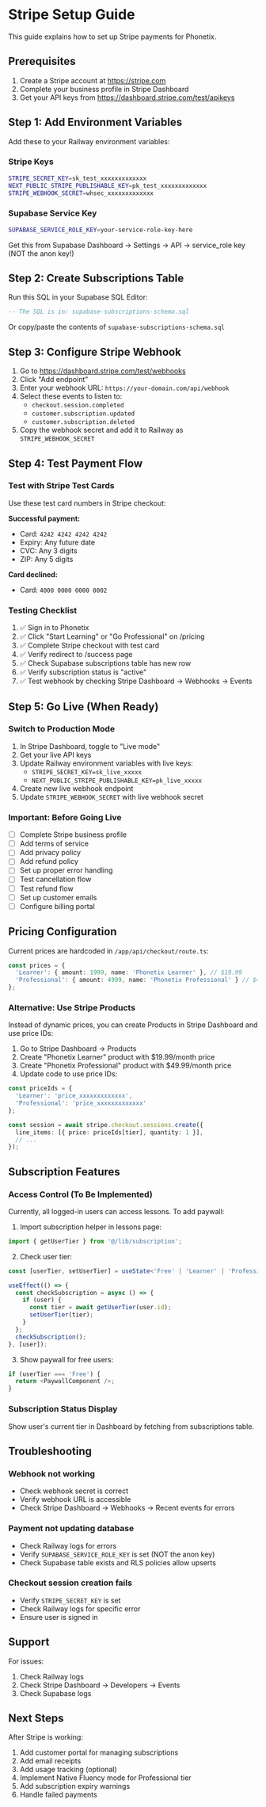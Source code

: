 # Stripe Setup Guide

This guide explains how to set up Stripe payments for Phonetix.

## Prerequisites

1. Create a Stripe account at https://stripe.com
2. Complete your business profile in Stripe Dashboard
3. Get your API keys from https://dashboard.stripe.com/test/apikeys

## Step 1: Add Environment Variables

Add these to your Railway environment variables:

### Stripe Keys
```bash
STRIPE_SECRET_KEY=sk_test_xxxxxxxxxxxxx
NEXT_PUBLIC_STRIPE_PUBLISHABLE_KEY=pk_test_xxxxxxxxxxxxx
STRIPE_WEBHOOK_SECRET=whsec_xxxxxxxxxxxxx
```

### Supabase Service Key
```bash
SUPABASE_SERVICE_ROLE_KEY=your-service-role-key-here
```

Get this from Supabase Dashboard → Settings → API → service_role key (NOT the anon key!)

## Step 2: Create Subscriptions Table

Run this SQL in your Supabase SQL Editor:

```sql
-- The SQL is in: supabase-subscriptions-schema.sql
```

Or copy/paste the contents of `supabase-subscriptions-schema.sql`

## Step 3: Configure Stripe Webhook

1. Go to https://dashboard.stripe.com/test/webhooks
2. Click "Add endpoint"
3. Enter your webhook URL: `https://your-domain.com/api/webhook`
4. Select these events to listen to:
   - `checkout.session.completed`
   - `customer.subscription.updated`
   - `customer.subscription.deleted`
5. Copy the webhook secret and add it to Railway as `STRIPE_WEBHOOK_SECRET`

## Step 4: Test Payment Flow

### Test with Stripe Test Cards

Use these test card numbers in Stripe checkout:

**Successful payment:**
- Card: `4242 4242 4242 4242`
- Expiry: Any future date
- CVC: Any 3 digits
- ZIP: Any 5 digits

**Card declined:**
- Card: `4000 0000 0000 0002`

### Testing Checklist

1. ✅ Sign in to Phonetix
2. ✅ Click "Start Learning" or "Go Professional" on /pricing
3. ✅ Complete Stripe checkout with test card
4. ✅ Verify redirect to /success page
5. ✅ Check Supabase subscriptions table has new row
6. ✅ Verify subscription status is "active"
7. ✅ Test webhook by checking Stripe Dashboard → Webhooks → Events

## Step 5: Go Live (When Ready)

### Switch to Production Mode

1. In Stripe Dashboard, toggle to "Live mode"
2. Get your live API keys
3. Update Railway environment variables with live keys:
   - `STRIPE_SECRET_KEY=sk_live_xxxxx`
   - `NEXT_PUBLIC_STRIPE_PUBLISHABLE_KEY=pk_live_xxxxx`
4. Create new live webhook endpoint
5. Update `STRIPE_WEBHOOK_SECRET` with live webhook secret

### Important: Before Going Live

- [ ] Complete Stripe business profile
- [ ] Add terms of service
- [ ] Add privacy policy
- [ ] Add refund policy
- [ ] Set up proper error handling
- [ ] Test cancellation flow
- [ ] Test refund flow
- [ ] Set up customer emails
- [ ] Configure billing portal

## Pricing Configuration

Current prices are hardcoded in `/app/api/checkout/route.ts`:

```typescript
const prices = {
  'Learner': { amount: 1999, name: 'Phonetix Learner' }, // $19.99
  'Professional': { amount: 4999, name: 'Phonetix Professional' } // $49.99
};
```

### Alternative: Use Stripe Products

Instead of dynamic prices, you can create Products in Stripe Dashboard and use price IDs:

1. Go to Stripe Dashboard → Products
2. Create "Phonetix Learner" product with $19.99/month price
3. Create "Phonetix Professional" product with $49.99/month price
4. Update code to use price IDs:

```typescript
const priceIds = {
  'Learner': 'price_xxxxxxxxxxxxx',
  'Professional': 'price_xxxxxxxxxxxxx'
};

const session = await stripe.checkout.sessions.create({
  line_items: [{ price: priceIds[tier], quantity: 1 }],
  // ...
});
```

## Subscription Features

### Access Control (To Be Implemented)

Currently, all logged-in users can access lessons. To add paywall:

1. Import subscription helper in lessons page:
```typescript
import { getUserTier } from '@/lib/subscription';
```

2. Check user tier:
```typescript
const [userTier, setUserTier] = useState<'Free' | 'Learner' | 'Professional'>('Free');

useEffect(() => {
  const checkSubscription = async () => {
    if (user) {
      const tier = await getUserTier(user.id);
      setUserTier(tier);
    }
  };
  checkSubscription();
}, [user]);
```

3. Show paywall for free users:
```typescript
if (userTier === 'Free') {
  return <PaywallComponent />;
}
```

### Subscription Status Display

Show user's current tier in Dashboard by fetching from subscriptions table.

## Troubleshooting

### Webhook not working

- Check webhook secret is correct
- Verify webhook URL is accessible
- Check Stripe Dashboard → Webhooks → Recent events for errors

### Payment not updating database

- Check Railway logs for errors
- Verify `SUPABASE_SERVICE_ROLE_KEY` is set (NOT the anon key)
- Check Supabase table exists and RLS policies allow upserts

### Checkout session creation fails

- Verify `STRIPE_SECRET_KEY` is set
- Check Railway logs for specific error
- Ensure user is signed in

## Support

For issues:
1. Check Railway logs
2. Check Stripe Dashboard → Developers → Events
3. Check Supabase logs

## Next Steps

After Stripe is working:

1. Add customer portal for managing subscriptions
2. Add email receipts
3. Add usage tracking (optional)
4. Implement Native Fluency mode for Professional tier
5. Add subscription expiry warnings
6. Handle failed payments
